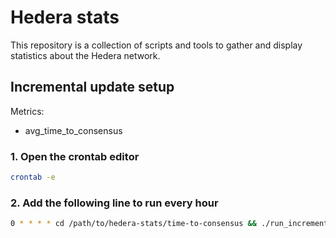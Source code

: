 # Hedera stats

This repository is a collection of scripts and tools to gather and display statistics about the
Hedera network.


## Incremental update setup

Metrics:
- avg_time_to_consensus

### 1. Open the crontab editor
```bash
crontab -e
```

### 2. Add the following line to run every hour
```bash
0 * * * * cd /path/to/hedera-stats/time-to-consensus && ./run_incremental.sh >> ./cron.log 2>&1
```
